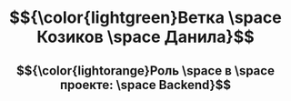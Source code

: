 <div align = "center">
  
# $${\color{lightgreen}Ветка \space Козиков \space Данила}$$
<!-- ## $${\color{lightblue}Здесь \space будет \space отображена \space проделанная \space мною \space работа}$ -->
## $${\color{lightorange}Роль \space в \space проекте: \space Backend}$$
